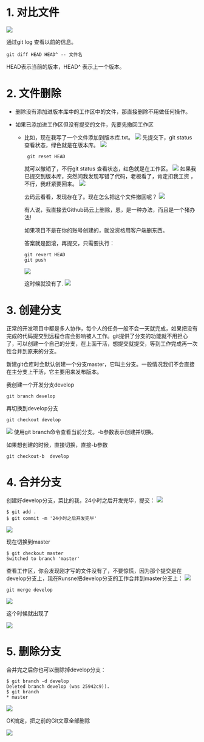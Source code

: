 # 1. 对比文件
![](https://camo.githubusercontent.com/cadc4780c37a1d56dbd0c96ef4634d5e3ef6fce59d09861cab593096d638bc9c/68747470733a2f2f696d672d626c6f672e6373646e696d672e636e2f323032303035313531393038303931312e706e67)

通过git log 查看以前的信息。

```shell
git diff HEAD HEAD^ -- 文件名
```
HEAD表示当前的版本，HEAD^ 表示上一个版本。

# 2. 文件删除
- 删除没有添加进版本库中的工作区中的文件，那直接删除不用做任何操作。

- 如果已添加进工作区但没有提交的文件，先要先撤回工作区
  - 比如，现在我写了一个文件添加到版本库.txt。
  ![](https://camo.githubusercontent.com/0ca1772b8064d848f5cb4228971bd8dbab1d6e3f59ff3ad6554c7999a52c1f4b/68747470733a2f2f696d672d626c6f672e6373646e696d672e636e2f32303230303531353139313234353233332e706e67)
  先提交下，git status 查看状态，绿色就是在版本库。
  ![](https://camo.githubusercontent.com/0b32cb3c052853f19ec8caba466f96a994932636b8cb03e2bb16bec30d8f2266/68747470733a2f2f696d672d626c6f672e6373646e696d672e636e2f323032303035313531393134333032362e706e67)
    ```
     git reset HEAD
    ```
    就可以撤销了，不行git status 查看状态，红色就是在工作区。
    ![](https://camo.githubusercontent.com/9415c02215c66012060308102bb83aa90d8b1141a63d14607b312b1953e2435e/68747470733a2f2f696d672d626c6f672e6373646e696d672e636e2f32303230303531353139313734383530342e706e67)
    如果我已提交到版本库，突然间我发现写错了代码，老板看了，肯定扣我工资 ，不行，我赶紧要回来。
    ![](https://camo.githubusercontent.com/0097739c35a5aa4ea078454c918102e6f7c4eaae1f9171e1d68bda2ca48e2ba5/68747470733a2f2f696d672d626c6f672e6373646e696d672e636e2f32303230303531353139323533323337362e706e673f)

    去码云看看，发现存在了。现在怎么把这个文件撤回呢？
    ![](https://camo.githubusercontent.com/6f0c12cbb5401365b7243a61bdba4a48789566913824d461513386b2fba554c3/68747470733a2f2f696d672d626c6f672e6373646e696d672e636e2f32303230303531353139323631353834312e706e67)

    有人说，我直接去Github码云上删除，恩，是一种办法，而且是一个猪办法!

    如果项目不是在你的账号创建的，就没资格用客户端删东西。

    答案就是回滚，再提交，只需要执行：
    ```
    git revert HEAD
    git push
    ```
    ![](https://camo.githubusercontent.com/475f25a7852d6587d1d8cbe130b1c56457ccdc5098743a6fb5d62274445904fa/68747470733a2f2f696d672d626c6f672e6373646e696d672e636e2f32303230303531353139333734383635362e706e67)

    这时候就没有了.
    ![](https://camo.githubusercontent.com/bb1943cc04c47b970ebe8f5cbacabe8f377a78e095b2c25d99d5fb57b739983a/68747470733a2f2f696d672d626c6f672e6373646e696d672e636e2f32303230303531353139333830393838372e706e67)

# 3. 创建分支

正常的开发项目中都是多人协作，每个人的任务一般不会一天就完成，如果把没有完成的代码提交到远程仓库会影响被人工作。git提供了分支的功能就不用担心了，可以创建一个自己的分支，在上面干活，想提交就提交，等到工作完成再一次性合并到原来的分支。

新建git仓库时会默认创建一个分支master，它叫主分支。一般情况我们不会直接在主分支上干活，它主要用来发布版本。

我创建一个开发分支develop
```
git branch develop
```

再切换到develop分支
```
git checkout develop
```
![](https://camo.githubusercontent.com/da8c7c936509c813fab39ae1a7c8bd443483a53c28f6125f7d5084b63d3bcf7f/68747470733a2f2f696d672d626c6f672e6373646e696d672e636e2f32303230303531353139343134383133302e706e67)
使用git branch命令查看当前分支。-b参数表示创建并切换。

如果想创建的时候，直接切换，直接-b参数
```
git checkout-b  develop 
```

# 4. 合并分支
创建好develop分支，菜比的我，24小时之后开发完毕，提交：
![](https://camo.githubusercontent.com/1833e1ec2818c7ee6d78699e4220003d918f04006034f1329a518ecec5007d50/68747470733a2f2f696d672d626c6f672e6373646e696d672e636e2f32303230303531353139343532353137312e706e67)
```
$ git add .
$ git commit -m '24小时之后开发完毕'
```
![](https://camo.githubusercontent.com/229cd97743e89bd1ec42e0f6210a44d3675338ee412f3694b89a81c984fb7cc1/68747470733a2f2f696d672d626c6f672e6373646e696d672e636e2f32303230303531353139343632353631372e706e67)

现在切换到master
```
$ git checkout master
Switched to branch 'master'
```
查看工作区，你会发现刚才写的文件没有了，不要惊慌，因为那个提交是在develop分支上，现在Runsne把develop分支的工作合并到master分支上：
![](https://camo.githubusercontent.com/fa42f6a57fbff190e9a90c076d4c16591feffe809aa7683331bbbc081f760859/68747470733a2f2f696d672d626c6f672e6373646e696d672e636e2f32303230303531353139343830333531392e706e67)

```
git merge develop
```
![](https://camo.githubusercontent.com/9d05916c1ba6e1103d0de7e1e8b113978fd3c3c6ee3f63ea26f25ffee906de0c/68747470733a2f2f696d672d626c6f672e6373646e696d672e636e2f32303230303531353139343835373232362e706e67)

这个时候就出现了

![](https://camo.githubusercontent.com/61148ee5c8faab0b86ba212d3dfbda053dd0b1cbebe98ab6cb4c0ed5b9e0122f/68747470733a2f2f696d672d626c6f672e6373646e696d672e636e2f32303230303531353139343931373834342e706e67)

# 5. 删除分支
合并完之后你也可以删除掉develop分支：
```
$ git branch -d develop
Deleted branch develop (was 25942c9)).
$ git branch
* master
```
![](https://camo.githubusercontent.com/0c90053efe9f056dc191d2ff818c143cf80db698caad85dba4871606c2c63453/68747470733a2f2f696d672d626c6f672e6373646e696d672e636e2f32303230303531353139353130393630382e706e67)

OK搞定，把之前的Git文章全部删除

![](https://camo.githubusercontent.com/6abb949b57da2c7bbc062c5e36fd7669abe77f9b6de334a459240bcb4bab809f/68747470733a2f2f696d672d626c6f672e6373646e696d672e636e2f32303230303531353139353233343131372e706e67)